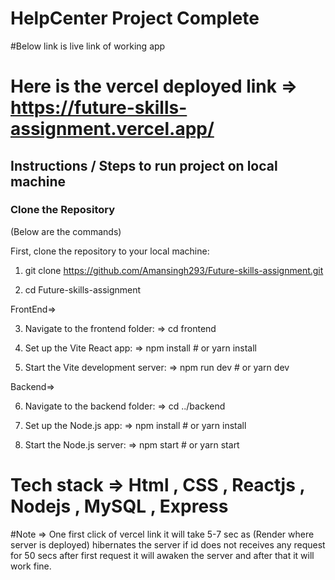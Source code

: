 # HelpCenter Project Complete

#Below link is live link of working app 

# Here is the vercel deployed link => https://future-skills-assignment.vercel.app/


## Instructions / Steps to run project on local machine

### Clone the Repository
(Below are the commands)

First, clone the repository to your local machine:

1. git clone https://github.com/Amansingh293/Future-skills-assignment.git

2. cd Future-skills-assignment

FrontEnd=>

3. Navigate to the frontend folder:  => cd frontend

4. Set up the Vite React app: =>  npm install   # or   yarn install

5. Start the Vite development server: =>  npm run dev   # or   yarn dev

Backend=>

6. Navigate to the backend folder: =>   cd ../backend
 
7. Set up the Node.js app: =>   npm install   # or   yarn install

8. Start the Node.js server: =>   npm start   # or    yarn start


# Tech stack => Html , CSS , Reactjs , Nodejs , MySQL , Express

#Note => One first click of vercel link it will take 5-7 sec as (Render where server is deployed) hibernates the server if id does not receives any request for 50 secs after first request it will awaken the server and after that it will work fine.
